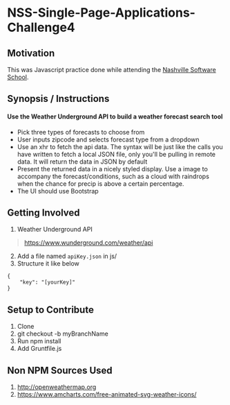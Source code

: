 # NSS-Single-Page-Applications-Challenge4
## Motivation
This was Javascript practice done while attending the [Nashville Software School](http://nashvillesoftwareschool.com/).

## Synopsis / Instructions

#### Use the Weather Underground API to build a weather forecast search tool

* Pick three types of forecasts to choose from
* User inputs zipcode and selects forecast type from a dropdown
* Use an xhr to fetch the api data. The syntax will be just like the calls you
  have written to fetch a local JSON file, only you'll be pulling in remote
  data. It will return the data in JSON by default
* Present the returned data in a nicely styled display. Use a image to accompany
  the forecast/conditions, such as a cloud with raindrops when the chance for
  precip is above a certain percentage.
* The UI should use Bootstrap


## Getting Involved
1. Weather Underground API

> https://www.wunderground.com/weather/api

2. Add a file named `apiKey.json` in js/
3. Structure it like below
```` 
{
    "key": "[yourKey]"
}
````

## Setup to Contribute
1. Clone
1. git checkout -b myBranchName
1. Run npm install
1. Add Gruntfile.js 

## Non NPM Sources Used
1. http://openweathermap.org
1. https://www.amcharts.com/free-animated-svg-weather-icons/
